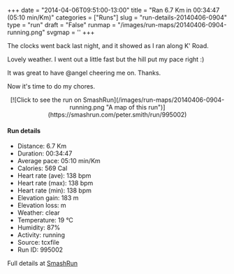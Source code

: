 +++
date = "2014-04-06T09:51:00-13:00"
title = "Ran 6.7 Km in 00:34:47 (05:10 min/Km)"
categories = ["Runs"]
slug = "run-details-20140406-0904"
type = "run"
draft = "False"
runmap = "/images/run-maps/20140406-0904-running.png"
svgmap = '<polyline points="86 47, 91 39, 92 34, 81 32, 65 35, 62 36, 57 42, 38 57, 34 59, 25 63, 10 67, 8 68, 2 65, 0 61, 47 33, 60 40, 64 37, 81 32, 98 34, 100 37, 95 45, 92 45, 90 46, 86 55, 83 54, 85 49">'
+++

The clocks went back last night, and it showed as I ran along K' Road. 

Lovely weather. I went out a little fast but the hill put my pace right :)

It was great to have @angel cheering me on. Thanks. 

Now it's time to do my chores. 



<!--more-->

<center>
[![Click to see the run on SmashRun](/images/run-maps/20140406-0904-running.png "A map of this run")](https://smashrun.com/peter.smith/run/995002)
</center>

#### Run details

* Distance: 6.7 Km
* Duration: 00:34:47
* Average pace: 05:10 min/Km
* Calories: 569 Cal
* Heart rate (ave): 138 bpm
* Heart rate (max): 138 bpm
* Heart rate (min): 138 bpm
* Elevation gain: 183 m
* Elevation loss:  m
* Weather: clear
* Temperature: 19 &deg;C
* Humidity: 87%
* Activity: running
* Source: tcxfile
* Run ID: 995002

Full details at [SmashRun](https://smashrun.com/peter.smith/run/995002)